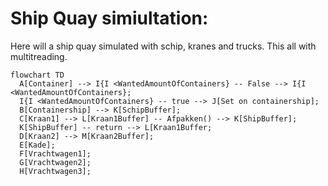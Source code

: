 # Ship Quay simiultation:

Here will a ship quay simulated with schip, kranes and trucks. This all with multitreading.

```mermaid
flowchart TD
  A[Container] --> I{I <WantedAmountOfContainers} -- False --> I{I <WantedAmountOfContainers};
  I{I <WantedAmountOfContainers} -- true --> J[Set on containership];
  B[Containership] --> K[SchipBuffer];
  C[Kraan1] --> L[Kraan1Buffer] -- Afpakken() --> K[ShipBuffer];
  K[ShipBuffer] -- return --> L[Kraan1Buffer;
  D[Kraan2] --> M[Kraan2Buffer];
  E[Kade];
  F[Vrachtwagen1];
  G[Vrachtwagen2];
  H[Vrachtwagen3];
```

